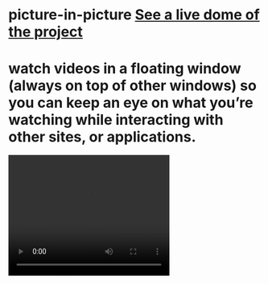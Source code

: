 # picture-in-picture [See a live dome of the project](https://ahmed-roshdy-1.github.io/picture-in-picture/)
# watch videos in a floating window (always on top of other windows) so you can keep an eye on what you’re watching while interacting with other sites, or applications.
<video width="320" height="240" controls>
  <source src="demo video/PPicture in picture using.mp4" type="video/mp4">
</video>
